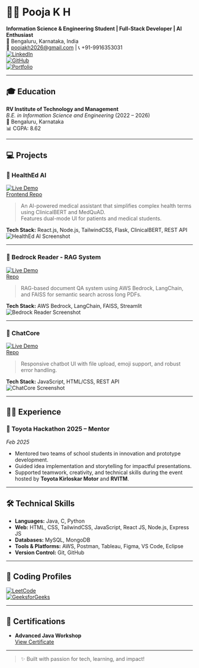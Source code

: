 # 👩‍💻 Pooja K H

**Information Science & Engineering Student | Full-Stack Developer | AI Enthusiast**  
📍 Bengaluru, Karnataka, India  
📧 [poojakh2026@gmail.com](mailto:poojakh2026@gmail.com) | 📞 +91-9916353031  
[![LinkedIn](https://img.shields.io/badge/LinkedIn-blue?logo=linkedin&logoColor=white)](https://www.linkedin.com/in/pooja-kh/)  
[![GitHub](https://img.shields.io/badge/GitHub-black?logo=github)](https://github.com/pooja-kh-26)  
[![Portfolio](https://img.shields.io/badge/Portfolio-visit-blueviolet)](https://pooja-k-h-portfolio.netlify.app)

---

## 🎓 Education

**RV Institute of Technology and Management**  
*B.E. in Information Science and Engineering* (2022 – 2026)  
📍 Bengaluru, Karnataka  
📊 CGPA: 8.62

---

## 💻 Projects

### 🧠 HealthEd AI
[![Live Demo](https://img.shields.io/badge/Demo-Click_Here-green)](https://health-made-simple-powered-by-ai.netlify.app/)  
[Frontend Repo](https://github.com/pooja-kh-26/HeathEd_AI_frontend)

> An AI-powered medical assistant that simplifies complex health terms using ClinicalBERT and MedQuAD.  
> Features dual-mode UI for patients and medical students.

**Tech Stack:** React.js, Node.js, TailwindCSS, Flask, ClinicalBERT, REST API  
![HealthEd AI Screenshot](https://via.placeholder.com/600x300?text=HealthEd+AI+Screenshot)

---

### 📄 Bedrock Reader - RAG System
[![Live Demo](https://img.shields.io/badge/Demo-Click_Here-green)](https://bedrockreader.streamlit.app/)  
[Repo](https://github.com/pooja-kh-26/BedrockReader)

> RAG-based document QA system using AWS Bedrock, LangChain, and FAISS for semantic search across long PDFs.

**Tech Stack:** AWS Bedrock, LangChain, FAISS, Streamlit  
![Bedrock Reader Screenshot](https://via.placeholder.com/600x300?text=Bedrock+Reader+Screenshot)

---

### 💬 ChatCore
[![Live Demo](https://img.shields.io/badge/Demo-Click_Here-green)](https://chatcore.netlify.app/)  
[Repo](https://github.com/pooja-kh-26/ChatBot)

> Responsive chatbot UI with file upload, emoji support, and robust error handling.

**Tech Stack:** JavaScript, HTML/CSS, REST API  
![ChatCore Screenshot](https://via.placeholder.com/600x300?text=ChatCore+Screenshot)

---

## 🧑‍🏫 Experience

### 🚗 Toyota Hackathon 2025 – Mentor  
*Feb 2025*

- Mentored two teams of school students in innovation and prototype development.
- Guided idea implementation and storytelling for impactful presentations.
- Supported teamwork, creativity, and technical skills during the event hosted by **Toyota Kirloskar Motor** and **RVITM**.

---

## 🛠️ Technical Skills

- **Languages:** Java, C, Python  
- **Web:** HTML, CSS, TailwindCSS, JavaScript, React JS, Node.js, Express JS  
- **Databases:** MySQL, MongoDB  
- **Tools & Platforms:** AWS, Postman, Tableau, Figma, VS Code, Eclipse  
- **Version Control:** Git, GitHub

---

## 🚀 Coding Profiles

[![LeetCode](https://img.shields.io/badge/LeetCode-visit-orange)](https://leetcode.com/u/POOJA_K_H/)  
[![GeeksforGeeks](https://img.shields.io/badge/GFG-visit-brightgreen)](https://www.geeksforgeeks.org/user/poojakh26/)

---

## 📜 Certifications

- **Advanced Java Workshop**  
  [View Certificate](https://drive.google.com/file/d/1qX9COm_sO4uqO0LcoBJ_fy0BX8bBMhfU/view?usp=sharing)

---

> ✨ Built with passion for tech, learning, and impact!
